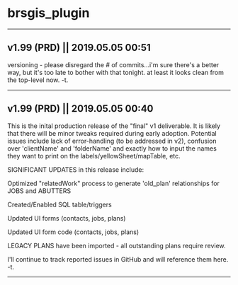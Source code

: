 # brsgis_plugin

--------
v1.99 (PRD) || 2019.05.05 00:51
--------
versioning - please disregard the # of commits...i'm sure there's a better way, but it's too late
to bother with that tonight.  at least it looks clean from the top-level now.
-t.

--------
v1.99 (PRD) || 2019.05.05 00:40
--------
This is the inital production release of the "final" v1 deliverable.  It is likely that there 
will be minor tweaks required during early adoption.  Potential issues include lack of error-handling 
(to be addressed in v2), confusion over 'clientName' and 'folderName' and exactly how to input
the names they want to print on the labels/yellowSheet/mapTable, etc.

SIGNIFICANT UPDATES in this release include:

Optimized "relatedWork" process to generate 'old_plan' relationships for JOBS and ABUTTERS

Created/Enabled SQL table/triggers

Updated UI forms (contacts, jobs, plans)

Updated UI form code (contacts, jobs, plans)

LEGACY PLANS have been imported - all outstanding plans require review.

I'll continue to track reported issues in GitHub and will reference them here.
-t.

--------

